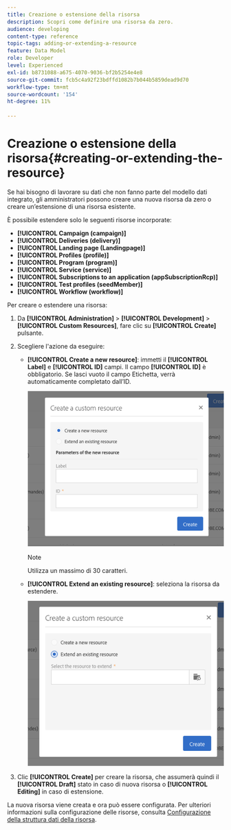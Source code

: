 ```yaml
---
title: Creazione o estensione della risorsa
description: Scopri come definire una risorsa da zero.
audience: developing
content-type: reference
topic-tags: adding-or-extending-a-resource
feature: Data Model
role: Developer
level: Experienced
exl-id: b8731088-a675-4070-9036-bf2b5254e4e8
source-git-commit: fcb5c4a92f23bdffd1082b7b044b5859dead9d70
workflow-type: tm+mt
source-wordcount: '154'
ht-degree: 11%

---
```


# Creazione o estensione della risorsa{#creating-or-extending-the-resource}

Se hai bisogno di lavorare su dati che non fanno parte del modello dati integrato, gli amministratori possono creare una nuova risorsa da zero o creare un’estensione di una risorsa esistente.

È possibile estendere solo le seguenti risorse incorporate:

* **[!UICONTROL Campaign (campaign)]**
* **[!UICONTROL Deliveries (delivery)]**
* **[!UICONTROL Landing page (Landingpage)]**
* **[!UICONTROL Profiles (profile)]**
* **[!UICONTROL Program (program)]**
* **[!UICONTROL Service (service)]**
* **[!UICONTROL Subscriptions to an application (appSubscriptionRcp)]**
* **[!UICONTROL Test profiles (seedMember)]**
* **[!UICONTROL Workflow (workflow)]**

Per creare o estendere una risorsa:

1. Da **[!UICONTROL Administration]** > **[!UICONTROL Development]** > **[!UICONTROL Custom Resources]**, fare clic su **[!UICONTROL Create]** pulsante.
1. Scegliere l&#39;azione da eseguire:

   * **[!UICONTROL Create a new resource]**: immetti il **[!UICONTROL Label]** e **[!UICONTROL ID]** campi. Il campo **[!UICONTROL ID]** è obbligatorio. Se lasci vuoto il campo Etichetta, verrà automaticamente completato dall’ID.

     ![](assets/schema_extension_2.png)

     >[!NOTE]
     >
     >Utilizza un massimo di 30 caratteri.

   * **[!UICONTROL Extend an existing resource]**: seleziona la risorsa da estendere.

     ![](assets/schema_extension_10.png)

1. Clic **[!UICONTROL Create]** per creare la risorsa, che assumerà quindi il **[!UICONTROL Draft]** stato in caso di nuova risorsa o **[!UICONTROL Editing]** in caso di estensione.

La nuova risorsa viene creata e ora può essere configurata. Per ulteriori informazioni sulla configurazione delle risorse, consulta [Configurazione della struttura dati della risorsa](../../developing/using/configuring-the-resource-s-data-structure.md).

